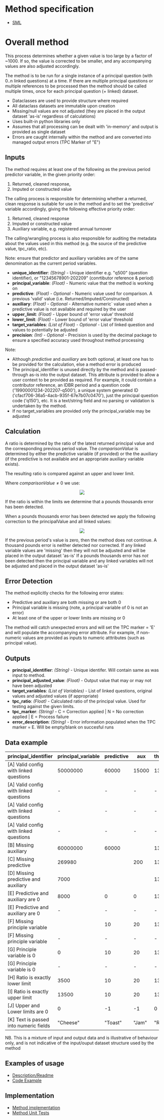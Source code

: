 Method specification
====================

* [SML](https://github.com/ONSdigital/Statistical-Method-Specifications/blob/thousand_pound/thousand_pounds_correction.md)

Overall method
=============

This process determines whether a given value is too large by a factor of ~1000. If so, the value is corrected to be smaller, and any accompanying values are also adjusted accordingly.

The method is to be run for a single instance of a principal question (with 0..n linked questions) at a time. If there are multiple principal questions or multiple references to be processed then the method should be called multiple times, once for each principal question (+ linked) dataset.

* Dataclasses are used to provide structure where required
* All dataclass datasets are immutable upon creation
* Missing/null values are not adjusted (they are placed in the output dataset 'as-is' regardless of calculations)
* Uses built-in python libraries only
* Assumes that all processing can be dealt with 'in-memory' and output is provided as single dataset
* Errors are caught internally within the method and are converted into managed output errors (TPC Marker of "E")

Inputs
------

The method requires at least one of the following as the previous period predictor variable, in the given priority order:

1. Returned, cleaned response,
2. Imputed or constructed value

The calling process is responsible for determining whether a returned, clean response is suitable for use in the method and to set the 'predictive' variable accordingly, giving the following effective priority order:

1. Returned, cleaned response
2. Imputed or constructed value
3. Auxiliary variable, e.g. registered annual turnover

The calling/wrangling process is also responsible for auditing the metadata about the values used in this method (e.g. the source of the predictive value, tpc_ratio, etc).

Note: ensure that predictor and auxiliary variables are of the same denomination as the current period variables.

* **unique_identifier**: *(String)* - Unique identifier e.g. "q500" (question identifier), or "12345678901-202209" (conrtibutor reference & period)
* **principal_variable**: *(Float)* - Numeric value that the method is working on
* **predictive**: *(Float)* - *Optional* - Numeric value used for comparison. A previous 'valid' value (i.e. Returned/Imputed/Constructed)
* **auxiliary**: *(Float)* - *Optional* - Alternative numeric` value used when a predictive value is not available and required by the user
* **upper_limit**: *(Float)* - Upper bound of 'error value' threshold
* **lower_limit**: *(Float)* - Lower bound of 'error value' threshold
* **target_variables**: *(List of Float)* - *Optional* - List of linked question and values to potentially be adjusted
* **precision**: *(Int)* - *Optional* - Precision is used by the decimal package to ensure a specified accuracy
    used throughout method processing

Note:

* Although *predictive* and *auxiliary* are both optional, at least one has to be provided for the calculation, else a method error is produced
* The principal_identifier is unused directly by the method and is passed-through as-is into the output dataset. This attribute is provided to allow a user context to be provided as required. For example, it could contain a contributor reference, an IDBR period and a question code ('19900001234-202207-q500'), a unique system generated ID ('cfacf706-36a5-4acb-935f-67e7b07c0470'), just the principal question code ('q150'), etc. It is a text/string field and no parsing or validation is undertaken by the method.
* If no target_variables are provided only the principal_variable may be adjusted

Calculation
-----------

A ratio is determined by the ratio of the latest returned principal value and the corresponding previous period value. The $comparisonValue$ is determined by either the predictive variable (if provided) or the the auxiliary (if the predictive is not available and an appropriate auxiliary variable exists).

The resulting ratio is compared against an upper and lower limit.

Where $comparisonValue \ne 0$ we use:

<p align="center">
<img src="https://latex.codecogs.com/svg.image?{\color{Orange}lowerLimit&space;<&space;\frac{principalValue}{comparisonValue}&space;<&space;upperLimit}" />
</p>

If the ratio is within the limits we determine that a pounds thousands error has been detected.

When a pounds thousands error has been detected we apply the following correction to the principalValue and all linked values:

<p align="center">
<img src="https://latex.codecogs.com/svg.image?{\color{Orange}adjustedValue&space;=&space;\frac{value}{1000}" />
</p>

If the previous period's value is zero, then the method does not continue. A thousand pounds error is neither detected nor corrected.
If any linked variable values are 'missing' then they will not be adjusted and will be placed in the output dataset 'as-is'
If a pounds thousands error has *not* been detected then the principal variable and any linked variables will not be adjusted and placed in the output dataset 'as-is'

Error Detection
---------------

The method explicitly checks for the following error states:

* Predictive and auxiliary are both missing or are both 0
* Principal variable is missing (note, a principal variable of 0 is not an error)
* At least one of the upper or lower limits are missing or 0

The method will catch unexpected errors and will set the TPC marker = 'E' and will populate the accompanying error attribute. For example, if non-numeric values are provided as inputs to numeric atttributes (such as principal value).

Outputs
-------

* **principal_identifier**: *(String)* - Unique identifer. Will contain same as was input to method.
* **principal_adjusted_value**: *(Float)* - Output value that may or may not have been adjusted
* **target_variables**: *(List of Variables)* - List of linked questions, original values and adjusted values (if appropriate)
* **tpc_ratio**: *(Float)* - Calculated ratio of the principal value. Used for testing against the given limits.
* **tpc_marker**: *(String)* - C = Correction applied | N = No correction applied | E = Process failure
* **error_description**: *(String)* - Error information populated when the TPC marker = E. Will be empty/blank on succesful runs

Data example
-------------

|principal_identifier|principal_variable|predictive|aux|threshold_upper|threshold_lower|tpc_marker|tpc_ratio|principal_adjusted_value|target_variable|target_original_value|target_adjusted_value
|---|---|---|---|---|---|---|---|---|---|---|---|
[A] Valid config with linked questions|50000000|60000|15000|1350|350|C|1000.0|50000.0|q101|500|0.5
[A] Valid config with linked questions|-|-|-|-|-|-|-|-|q102|1000|1
[A] Valid config with linked questions|-|-|-|-|-|-|-|-|q103|1500|1.5
[A] Valid config with linked questions|-|-|-|-|-|-|-|-|q104||
[B] Missing auxiliary|60000000|60000||1350|350|C|400.0|60000.0|||
[C] Missing predictive|269980||200|1350|350|C|1349.9|269.98|||
[D] Missing predictive and auxiliary|7000|||1350|350|E||7000|||
[E] Predictive and auxiliary are 0|8000|0|0|1350|350|E||8000|q451|500|500
[E] Predictive and auxiliary are 0|-|-|-|-|-|-|-|-|q452|1000|1000
[F] Missing principle variable||10|20|1350|350|E|||q501|1234|1234
[F] Missing principle variable|-|-|-|-|-|-|-|-|q502|2345|2345
[G] Principle variable is 0|0|10|20|1350|350|N|0|0|q601|500|500
[G] Principle variable is 0|-|-|-|-|-|-|-|-|q602|1000|1000
[H] Ratio is exactly lower limit|3500|10|20|1350|350|N|350|3500|q701|1000|1000
[I] Ratio is exactly upper limit|13500|10|20|1350|1350|N|350|13500|q801|1000|1000
[J] Upper and Lower limits are 0|0|-1|-1|0|0|E||0|||
[K] Text is passed into numeric fields|"Cheese"|"Toast"|"Jam"|"Rhubarb"|"Custard"|E||"Cheese"|||

NB. This is a mixture of input and output data and is illustrative of behaviour only, and is not indicative of the input/ouput dataset structure used by the method

Examples of usage
-----------------

* [Description/Readme](../sml_small/pounds_thousands/readme.md)
* [Code Example](../sml_small/pounds_thousands/example.py)

Implementation
--------------

* [Method implementation](../sml_small/pounds_thousands/pounds_thousands.py)
* [Method Unit Tests](../sml_small/pounds_thousands/test_pounds_thousands.py)
